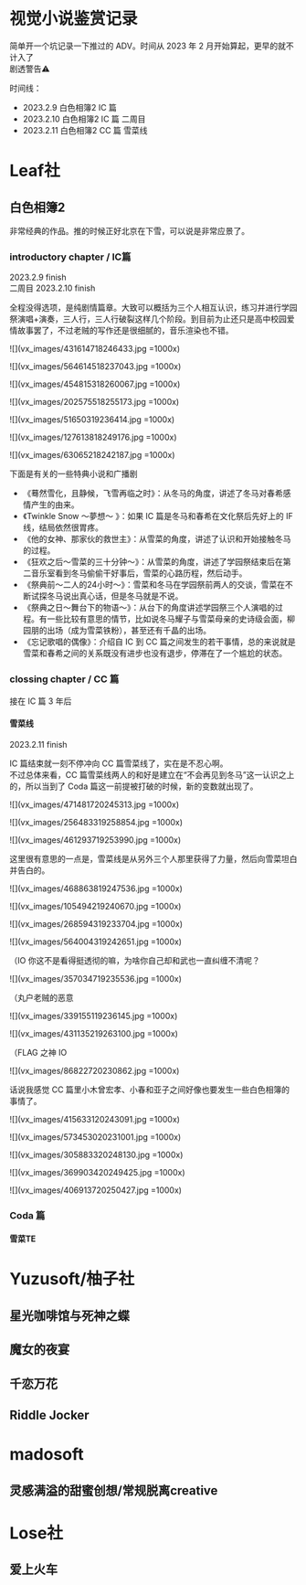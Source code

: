# 视觉小说鉴赏记录

简单开一个坑记录一下推过的 ADV。时间从 2023 年 2 月开始算起，更早的就不计入了  
剧透警告⚠  

时间线：  

* 2023.2.9 白色相簿2 IC 篇  
* 2023.2.10 白色相簿2 IC 篇 二周目  
* 2023.2.11 白色相簿2 CC 篇 雪菜线



# Leaf社

## 白色相簿2
非常经典的作品。推的时候正好北京在下雪，可以说是非常应景了。

### introductory chapter / IC篇
2023.2.9 finish  
二周目 2023.2.10 finish

全程没得选项，是纯剧情篇章。大致可以概括为三个人相互认识，练习并进行学园祭演唱+演奏，三人行，三人行破裂这样几个阶段。到目前为止还只是高中校园爱情故事罢了，不过老贼的写作还是很细腻的，音乐渲染也不错。

![](vx_images/431614718246433.jpg =1000x)

![](vx_images/564614518237043.jpg =1000x)

![](vx_images/454815318260067.jpg =1000x)

![](vx_images/202575518255173.jpg =1000x)

![](vx_images/51650319236414.jpg =1000x)

![](vx_images/127613818249176.jpg =1000x)

![](vx_images/63065218242187.jpg =1000x)

下面是有关的一些特典小说和广播剧

* 《蓦然雪化，且静候，飞雪再临之时》：从冬马的角度，讲述了冬马对春希感情产生的由来。  
* 《Twinkle Snow ～夢想～ 》：如果 IC 篇是冬马和春希在文化祭后先好上的 IF 线，结局依然很胃疼。  
* 《他的女神、那家伙的救世主》：从雪菜的角度，讲述了认识和开始接触冬马的过程。  
* 《狂欢之后～雪菜的三十分钟～》：从雪菜的角度，讲述了学园祭结束后在第二音乐室看到冬马偷偷干好事后，雪菜的心路历程，然后动手。  
* 《祭典前～二人的24小时～》：雪菜和冬马在学园祭前两人的交谈，雪菜在不断试探冬马说出真心话，但是冬马就是不说。  
* 《祭典之日～舞台下的物语～》：从台下的角度讲述学园祭三个人演唱的过程。有一些比较有意思的情节，比如说冬马耀子与雪菜母亲的史诗级会面，柳园朋的出场（成为雪菜铁粉），甚至还有千晶的出场。  
* 《忘记歌唱的偶像》：介绍自 IC 到 CC 篇之间发生的若干事情，总的来说就是雪菜和春希之间的关系既没有进步也没有退步，停滞在了一个尴尬的状态。

### clossing chapter / CC 篇
接在 IC 篇 3 年后

#### 雪菜线
2023.2.11 finish

IC 篇结束就一刻不停冲向 CC 篇雪菜线了，实在是不忍心啊。  
不过总体来看，CC 篇雪菜线两人的和好是建立在“不会再见到冬马”这一认识之上的，所以当到了 Coda 篇这一前提被打破的时候，新的变数就出现了。

![](vx_images/471481720245313.jpg =1000x)

![](vx_images/256483319258854.jpg =1000x)

![](vx_images/461293719253990.jpg =1000x)

这里很有意思的一点是，雪菜线是从另外三个人那里获得了力量，然后向雪菜坦白并告白的。

![](vx_images/468863819247536.jpg =1000x)

![](vx_images/105494219240670.jpg =1000x)

![](vx_images/268594319233704.jpg =1000x)

![](vx_images/564004319242651.jpg =1000x)

（IO 你这不是看得挺透彻的嘛，为啥你自己却和武也一直纠缠不清呢？

![](vx_images/357034719235536.jpg =1000x)

（丸户老贼的恶意

![](vx_images/339155119236145.jpg =1000x)

![](vx_images/431135219263100.jpg =1000x)

（FLAG 之神 IO

![](vx_images/86822720230862.jpg =1000x)

话说我感觉 CC 篇里小木曾宏孝、小春和亚子之间好像也要发生一些白色相簿的事情了。

![](vx_images/415633120243091.jpg =1000x)

![](vx_images/573453020231001.jpg =1000x)

![](vx_images/305883320248130.jpg =1000x)

![](vx_images/369903420249425.jpg =1000x)

![](vx_images/406913720250427.jpg =1000x)

### Coda 篇

#### 雪菜TE


# Yuzusoft/柚子社

## 星光咖啡馆与死神之蝶

## 魔女的夜宴

## 千恋万花

## Riddle Jocker

# madosoft

## 灵感满溢的甜蜜创想/常规脱离creative

# Lose社

## 爱上火车